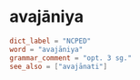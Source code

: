 # avajāniya

``` toml
dict_label = "NCPED"
word = "avajāniya"
grammar_comment = "opt. 3 sg."
see_also = ["avajānati"]
```

